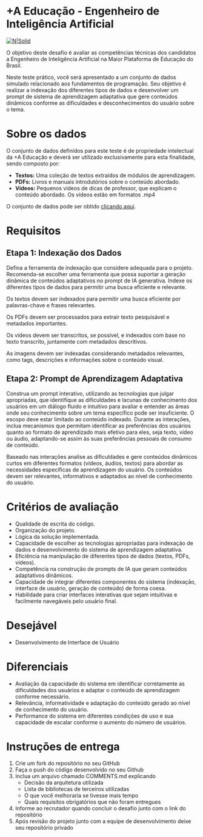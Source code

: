 +A Educação - Engenheiro de Inteligência Artificial
===================

[![N|Solid](https://maisaedu.com.br/hubfs/site-grupo-a/logo-mais-a-educacao.svg)](https://maisaedu.com.br/) 

O objetivo deste desafio é avaliar as competências técnicas dos candidatos a Engenheiro de Inteligência Artificial na Maior Plataforma de Educação do Brasil.

Neste teste prático, você será apresentado a um conjunto de dados simulado relacionado aos fundamentos de programação. Seu objetivo é realizar a indexação dos diferentes tipos de dados e desenvolver um prompt de sistema de aprendizagem adaptativa que gere conteúdos dinâmicos conforme as dificuldades e desconhecimentos do usuário sobre o tema.

# Sobre os dados

O conjunto de dados definidos para este teste é de propriedade intelectual da +A Educação e deverá ser utilizado exclusivamente para esta finalidade, sendo composto por:

- **Textos:** Uma coleção de textos extraídos de módulos de aprendizagem.
- **PDFs:** Livros e manuais introdutórios sobre o conteúdo abordado.  
- **Vídeos:** Pequenos vídeos de dicas de professor, que explicam o conteúdo abordado. Os vídeos estão em formatos .mp4 

O conjunto de dados pode ser obtido [clicando aqui](https://github.com/grupo-a/challenge-artificial-intelligence/tree/main/resources).

# Requisitos
## Etapa 1: Indexação dos Dados
Defina a ferramenta de indexação que considere adequada para o projeto. Recomenda-se escolher uma ferramenta que possa suportar a geração dinâmica de conteúdos adaptativos no prompt de IA generativa.
Indexe os diferentes tipos de dados para permitir uma busca eficiente e relevante.

Os textos devem ser indexados para permitir uma busca eficiente por palavras-chave e frases relevantes.

Os PDFs devem ser processados para extrair texto pesquisável e metadados importantes.

Os vídeos devem ser transcritos, se possível, e indexados com base no texto transcrito, juntamente com metadados descritivos.

As imagens devem ser indexadas considerando metadados relevantes, como tags, descrições e informações sobre o conteúdo visual.


## Etapa 2:  Prompt de Aprendizagem Adaptativa
Construa um prompt interativo, utilizando as tecnologias que julgar apropriadas, que identifique as dificuldades e lacunas de conhecimento dos usuários em um diálogo fluido e intuitivo para avaliar e entender as áreas onde seu conhecimento sobre um tema específico pode ser insuficiente. O escopo deve estar limitado ao conteúdo indexado.  Durante as interações, inclua mecanismos que permitam identificar as preferências dos usuários quanto ao formato de aprendizado mais efetivo para eles, seja texto, vídeo ou áudio, adaptando-se assim às suas preferências pessoais de consumo de conteúdo.

Baseado nas interações analise as dificuldades e gere conteúdos dinâmicos curtos em diferentes formatos (vídeos, áudios, textos) para abordar as necessidades específicas de aprendizagem do usuário. Os conteúdos devem ser relevantes, informativos e adaptados ao nível de conhecimento do usuário.

# Critérios de avaliação
- Qualidade de escrita do código.
- Organização do projeto.
- Lógica da solução implementada.
- Capacidade de escolher as tecnologias apropriadas para indexação de dados e desenvolvimento do sistema de aprendizagem adaptativa.
- Eficiência na manipulação de diferentes tipos de dados (textos, PDFs, vídeos).
- Competência na construção de prompts de IA que geram conteúdos adaptativos dinâmicos.
- Capacidade de integrar diferentes componentes do sistema (indexação, interface de usuário, geração de conteúdo) de forma coesa.
- Habilidade para criar interfaces interativas que sejam intuitivas e facilmente navegáveis pelo usuário final.

# Desejável
- Desenvolvimento de Interface de Usuário

# Diferenciais
- Avaliação da capacidade do sistema em identificar corretamente as dificuldades dos usuários e adaptar o conteúdo de aprendizagem conforme necessário.
- Relevância, informatividade e adaptação do conteúdo gerado ao nível de conhecimento do usuário.
- Performance do sistema em diferentes condições de uso e sua capacidade de escalar conforme o aumento do número de usuários.



# Instruções de entrega
1. Crie um fork do repositório no seu GitHub
2. Faça o push do código desenvolvido no seu Github
3. Inclua um arquivo chamado COMMENTS.md explicando
    - Decisão da arquitetura utilizada
    - Lista de bibliotecas de terceiros utilizadas
    - O que você melhoraria se tivesse mais tempo
    - Quais requisitos obrigatórios que não foram entregues
4. Informe ao recrutador quando concluir o desafio junto com o link do repositório
5. Após revisão do projeto junto com a equipe de desenvolvimento deixe seu repositório privado



